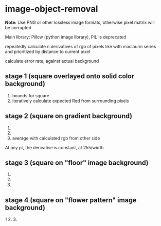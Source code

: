 # image-object-removal

**Note:** Use PNG or other lossless image formats, otherwise pixel matrix will be corrupted

Main library: Pillow (python image library), PIL is deprecated

repeatedly calculate n derivatives of rgb of pixels
like with maclaurin series and prioritized by distance to current pixel

calculate error rate, against actual background


## stage 1 (square overlayed onto solid color background)
1. bounds for square
2. iteratively calculate expected Red from surrounding pixels

## stage 2 (square on gradient background)
1.
2.
3. average with calculated rgb from other side

At any pt, the derivative is constant, at 255/width

## stage 3 (square on "floor" image background)
1.
2.
3.

## stage 4 (square on "flower pattern" image background)
1
2.
3.
